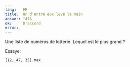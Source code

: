 ```yaml
---
lang:   FR
title:  Un d'entre eux lève la main
answer: ^47$
ok:     D'accord
error:
---
```


Une liste de numéros de lotterie. Lequel est le plus grand ?

Essaye:

    [12, 47, 35].max
